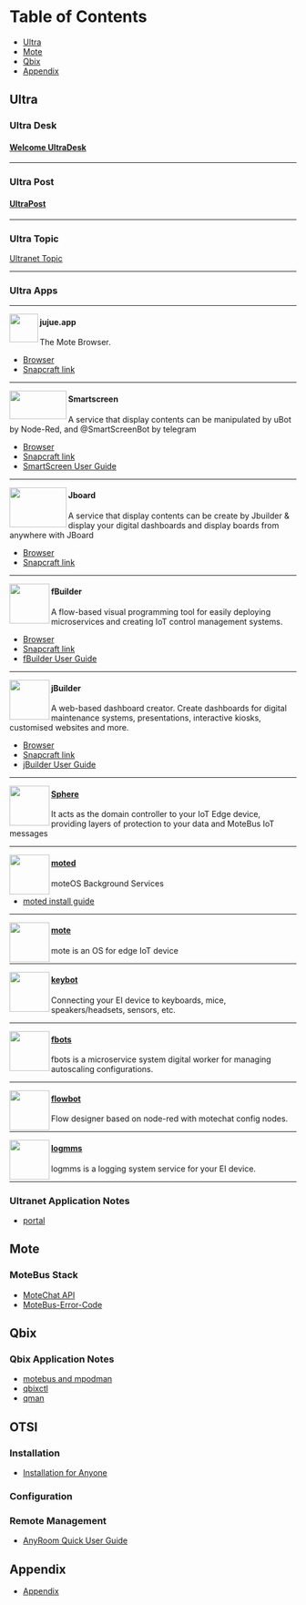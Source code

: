 # Table of Contents
* [Ultra](#1)
* [Mote](#3)
* [Qbix](#qbix)
* [Appendix](#appendix)


## <h2 id="1">Ultra</h2>
### Ultra Desk
#### [Welcome UltraDesk](https://github.com/motebus/ultrabook/blob/main/Ultra/Welcome%20to%20UltraDesk.md)

---

### Ultra Post
#### [UltraPost](https://ultrapost.ypcloud.com/)


---

### Ultra Topic
[Ultranet Topic](https://github.com/motebus/ultrabook/blob/main/Ultra/Ultranet%20Topic.md)

---

### Ultra Apps

----
<img align="left" height="50" src="https://i.imgur.com/D0BZj5F.png" />

#### jujue.app
The Mote Browser. 
*  [Browser](https://jujue.app/browser)
*  [Snapcraft link](https://snapcraft.io/app-jujue)

-----
<img align="left" width="100" height="50" src="https://i.imgur.com/Jl3YyH9.png" />

#### Smartscreen
A service that display contents can be manipulated by uBot by Node-Red, and @SmartScreenBot by telegram

* [Browser](smartscreen.tv)
* [Snapcraft link](https://snapcraft.io/smartscreen)
* [SmartScreen User Guide](https://github.com/motebus/ultranet/blob/main/Ultranet%20Apps/SmartScreen%20User%20Guide.md)

-----
<img align="left" width="100" height="70" src="https://i.imgur.com/5rrq8ur.png" />

#### Jboard
A service that display contents can be create by Jbuilder & display your digital dashboards and display boards from anywhere with JBoard
* [Browser](https://jboard.ypcloud.com/)
* [Snapcraft link](https://snapcraft.io/jboard)

-----
<img align="left" width="70" height="70" src="https://i.imgur.com/lWgj5Fr.jpg" />

#### fBuilder
A flow-based visual programming tool for easily deploying microservices and creating IoT control management systems.

* [Browser](https://run.ypcloud.com/)
* [Snapcraft link](https://snapcraft.io/fbuilder)
* [fBuilder User Guide](https://github.com/motebus/ultrabook/tree/main/Ultranet%20Apps/fBuilder)

-----
<img align="left" height="70" src="https://i.imgur.com/p9jaFdK.png" />

#### jBuilder
A web-based dashboard creator. Create dashboards for digital maintenance systems, presentations, interactive kiosks, customised websites and more.
* [Browser](https://jbuilder.ypcloud.com/)
* [Snapcraft link](https://snapcraft.io/jbuilder)
* [jBuilder User Guide](https://github.com/motebus/ultrabook/tree/main/Ultranet%20Apps/jBuilder)

-----
<img align="left" height="70" src="https://i.imgur.com/r4vWzir.png" />

#### [Sphere](https://snapcraft.io/sphere)
It acts as the domain controller to your IoT Edge device, providing layers of protection to your data and MoteBus IoT messages

-----
<img align="left" height="70" src="https://i.imgur.com/MkxyTen.png" />

#### [moted](https://github.com/motebus/moted-snap/releases)
moteOS Background Services
* [moted install guide](https://github.com/motebus/ultranet/blob/main/Ultranet%20Apps/moted-install.md)

-----
<img align="left" height="70" src="https://i.imgur.com/5G5UVCX.png" />

#### [mote](https://snapcraft.io/mote)
mote is an OS for edge IoT device

-----
<img align="left" height="70" src="https://res.cloudinary.com/canonical/image/fetch/f_auto,q_auto,fl_sanitize,w_60,h_60/https://dashboard.snapcraft.io/site_media/appmedia/2021/01/6381ab4a-7e9f-4a98-8749-7399c7485d2f.jpg.png" />

#### [keybot](https://github.com/motebus/keybot-snap/releases)
Connecting your EI device to keyboards, mice, speakers/headsets, sensors, etc. 

-----
<img align="left" height="70" src="https://i.imgur.com/4HI2jcC.png" />

#### [fbots](https://snapcraft.io/fbots)
fbots is a microservice system digital worker for managing autoscaling configurations.

-----
<img align="left" height="70" src="https://i.imgur.com/YCMbFyz.png" />

#### [flowbot](https://snapcraft.io/flowbot)
Flow designer based on node-red with motechat config nodes.

-----
<img align="left" height="70" src="https://res.cloudinary.com/canonical/image/fetch/f_auto,q_auto,fl_sanitize,w_60,h_60/https://dashboard.snapcraft.io/site_media/appmedia/2021/01/9d3a2da3-db74-42b0-875c-7754a328074a.jpg.png" />

#### [logmms](https://snapcraft.io/logmms)
logmms is a logging system service for your EI device. 

----

### Ultranet Application Notes
* [portal](https://github.com/motebus/ultrabook/blob/main/Ultra/portal.md)

## <h2 id="3">Mote</h2>
### MoteBus Stack
* [MoteChat API](https://github.com/motebus/ultrabook/blob/main/Mote/MoteChat%20API.md)
* [MoteBus-Error-Code](https://github.com/motebus/ultrabook/blob/main/Mote/MoteBus-Error-Code.md)

## Qbix

### Qbix Application Notes
* [motebus and mpodman](https://github.com/motebus/ultrabook/blob/main/Qbix/motebus%20and%20mpodman.md)
* [qbixctl](https://github.com/motebus/ultrabook/blob/main/Qbix/qbixctl.md)
* [qman](https://github.com/motebus/ultrabook/blob/main/Qbix/qman.md)

## OTSI

### Installation
* [Installation for Anyone](https://github.com/motebus/ultrabook/blob/main/OTSI/Installation%20For%20Anyone.md)

### Configuration

### Remote Management
* [AnyRoom Quick User Guide](https://github.com/motebus/ultrabook/blob/main/OTSI/AnyRoom%20Quick%20User%20Guide.md)

## Appendix
* [Appendix](https://github.com/motebus/ultrabook/tree/main/Appendix)
